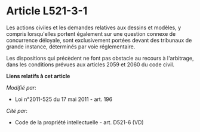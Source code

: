 # Article L521-3-1

Les actions civiles et les demandes relatives aux dessins et modèles, y compris lorsqu'elles portent également sur une
question connexe de concurrence déloyale, sont exclusivement portées devant des tribunaux de grande instance, déterminés par
voie réglementaire.

Les dispositions qui précèdent ne font pas obstacle au recours à l'arbitrage, dans les conditions prévues aux articles 2059
et 2060 du code civil.

**Liens relatifs à cet article**

_Modifié par_:

  - Loi n°2011-525 du 17 mai 2011 - art. 196

_Cité par_:

  - Code de la propriété intellectuelle - art. D521-6 (VD)
